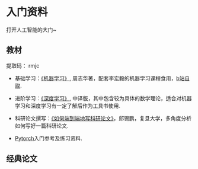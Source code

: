 # 入门资料

打开人工智能的大门~

## 教材

提取码： rmjc

* 基础学习：[《机器学习》](https://pan.baidu.com/s/1MGhz4DD3e5Gz7Ngw-EZQfg?pwd=rmjc), 周志华著，配套李宏毅的机器学习课程食用，[b站自取](https://www.bilibili.com/video/BV1Wv411h7kN?p=1&vd_source=7dffeea6a15becf80b2b8494e3e4bc3a).

* 进阶学习：[《深度学习》](https://pan.baidu.com/s/1d3ruybtpfkco7pwbuALLVw?pwd=rmjc), 中译版，其中包含较为具体的数学理论，适合对机器学习和深度学习有一定了解后作为工具书使用.

* 科研论文撰写：[《如何端到端地写科研论文》](https://xpqiu.github.io/slides/20181019-PaperWriting.pdf)，邱锡鹏，复旦大学，多角度分析如何写好一篇科研论文.

* [Pytorch](https://pan.baidu.com/s/1UthQRfswEjZCPWhgdXQeog)入门参考及练习资料.


## 经典论文


